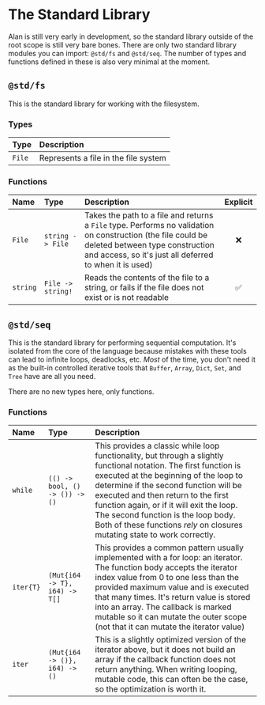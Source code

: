 # The Standard Library

Alan is still very early in development, so the standard library outside of the root scope is still very bare bones. There are only two standard library modules you can import: `@std/fs` and `@std/seq`. The number of types and functions defined in these is also very minimal at the moment.

## `@std/fs`

This is the standard library for working with the filesystem.

### Types

| Type   | Description                          |
| :----- | :----------------------------------- |
| `File` | Represents a file in the file system |

### Functions

| Name     | Type              | Description                                                                                                                                                                                             | Explicit |
| :------- | :---------------- | :-------------------------------------------------------------------------------------------------------------------------------------------------------------------------------------------------------- | :------: |
| `File`   | `string -> File`  | Takes the path to a file and returns a `File` type. Performs no validation on construction (the file could be deleted between type construction and access, so it's just all deferred to when it is used) | ❌       |
| `string` | `File -> string!` | Reads the contents of the file to a string, or fails if the file does not exist or is not readable                                                                                                        | ✅       |

## `@std/seq`

This is the standard library for performing sequential computation. It's isolated from the core of the language because mistakes with these tools can lead to infinite loops, deadlocks, etc. *Most* of the time, you don't need it as the built-in controlled iterative tools that `Buffer`, `Array`, `Dict`, `Set`, and `Tree` have are all you need.

There are no new types here, only functions.

### Functions

| Name      | Type                           | Description                                                                                                                                                                                                                                                                                                                                                                                                 |
| :-------- | :----------------------------- | :---------------------------------------------------------------------------------------------------------------------------------------------------------------------------------------------------------------------------------------------------------------------------------------------------------------------------------------------------------------------------------------------------------- |
| `while`   | `(() -> bool, () -> ()) -> ()` | This provides a classic while loop functionality, but through a slightly functional notation. The first function is executed at the beginning of the loop to determine if the second function will be executed and then return to the first function again, or if it will exit the loop. The second function is the loop body. Both of these functions *rely* on closures mutating state to work correctly. |
| `iter{T}` | `(Mut{i64 -> T}, i64) -> T[]`  | This provides a common pattern usually implemented with a for loop: an iterator. The function body accepts the iterator index value from 0 to one less than the provided maximum value and is executed that many times. It's return value is stored into an array. The callback is marked mutable so it can mutate the outer scope (not that it can mutate the iterator value)                              |
| `iter`    | `(Mut{i64 -> ()}, i64) -> ()`  | This is a slightly optimized version of the iterator above, but it does not build an array if the callback function does not return anything. When writing looping, mutable code, this can often be the case, so the optimization is worth it.                                                                                                                                                              |
